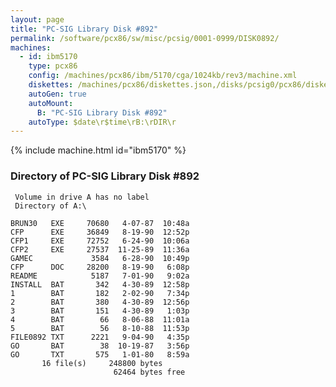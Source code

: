 ```yaml
---
layout: page
title: "PC-SIG Library Disk #892"
permalink: /software/pcx86/sw/misc/pcsig/0001-0999/DISK0892/
machines:
  - id: ibm5170
    type: pcx86
    config: /machines/pcx86/ibm/5170/cga/1024kb/rev3/machine.xml
    diskettes: /machines/pcx86/diskettes.json,/disks/pcsig0/pcx86/diskettes.json
    autoGen: true
    autoMount:
      B: "PC-SIG Library Disk #892"
    autoType: $date\r$time\rB:\rDIR\r
---
```


{% include machine.html id="ibm5170" %}

### Directory of PC-SIG Library Disk #892

     Volume in drive A has no label
     Directory of A:\

    BRUN30   EXE     70680   4-07-87  10:48a
    CFP      EXE     36849   8-19-90  12:52p
    CFP1     EXE     72752   6-24-90  10:06a
    CFP2     EXE     27537  11-25-89  11:36a
    GAMEC             3584   6-28-90  10:49p
    CFP      DOC     28200   8-19-90   6:08p
    README            5187   7-01-90   9:02a
    INSTALL  BAT       342   4-30-89  12:58p
    1        BAT       182   2-02-90   7:34p
    2        BAT       380   4-30-89  12:56p
    3        BAT       151   4-30-89   1:03p
    4        BAT        66   8-06-88  11:01a
    5        BAT        56   8-10-88  11:53p
    FILE0892 TXT      2221   9-04-90   4:35p
    GO       BAT        38  10-19-87   3:56p
    GO       TXT       575   1-01-80   8:59a
           16 file(s)     248800 bytes
                           62464 bytes free
